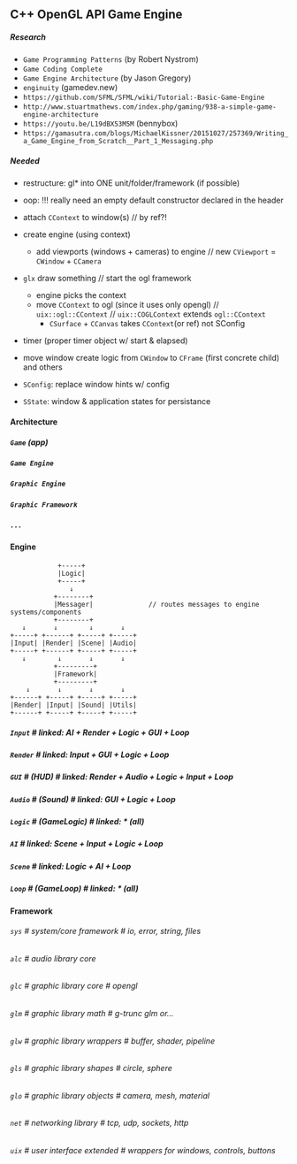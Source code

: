 ## C++ OpenGL API Game Engine

##### Research
- `Game Programming Patterns` (by Robert Nystrom)
- `Game Coding Complete`
- `Game Engine Architecture` (by Jason Gregory)
- `enginuity` (gamedev.new)
- `https://github.com/SFML/SFML/wiki/Tutorial:-Basic-Game-Engine`
- `http://www.stuartmathews.com/index.php/gaming/938-a-simple-game-engine-architecture`
- `https://youtu.be/L19dBX53M5M` (bennybox)
- `https://gamasutra.com/blogs/MichaelKissner/20151027/257369/Writing_a_Game_Engine_from_Scratch__Part_1_Messaging.php`


##### Needed
- restructure: gl* into ONE unit/folder/framework (if possible)
- oop: !!! really need an empty default constructor declared in the header
- attach `CContext` to window(s) // by ref?!
- create engine (using context)
  - add viewports (windows + cameras) to engine // new `CViewport` = `CWindow` + `CCamera`

- `glx` draw something // start the ogl framework
  - engine picks the context
  - move `CContext` to ogl (since it uses only opengl) // `uix::ogl::CContext` // `uix::COGLContext` extends `ogl::CContext`
    - `CSurface` + `CCanvas` takes `CContext`(or ref) not SConfig

- timer (proper timer object w/ start & elapsed)

- move window create logic from `CWindow` to `CFrame` (first concrete child) and others
- `SConfig`: replace window hints w/ config
- `SState`: window & application states for persistance


#### Architecture
##### `Game` (app)
##### `Game Engine`
##### `Graphic Engine`
##### `Graphic Framework`
##### `...`

#### Engine
                +-----+
                |Logic|
                +-----+
                   ↓
               +--------+
               |Messager|              // routes messages to engine systems/components
               +--------+
       ↓       ↓        ↓       ↓
    +-----+ +------+ +-----+ +-----+
    |Input| |Render| |Scene| |Audio|
    +-----+ +------+ +-----+ +-----+
       ↓        ↓       ↓       ↓
               +---------+
               |Framework|
               +---------+
        ↓       ↓       ↓       ↓
    +------+ +-----+ +-----+ +-----+
    |Render| |Input| |Sound| |Utils|
    +------+ +-----+ +-----+ +-----+
       
##### `Input`                # linked: AI + Render + Logic + GUI + Loop
##### `Render`               # linked: Input + GUI + Logic + Loop
##### `GUI`    # (HUD)       # linked: Render + Audio + Logic + Input + Loop
##### `Audio`  # (Sound)     # linked: GUI + Logic + Loop
##### `Logic`  # (GameLogic) # linked: * (all)
##### `AI`                   # linked: Scene + Input + Logic + Loop
##### `Scene`                # linked: Logic + AI + Loop
##### `Loop`   # (GameLoop)  # linked: * (all)



#### Framework
###### `sys` # system/core framework # io, error, string, files
###### `alc` # audio library core # 
###### `glc` # graphic library core # opengl
###### `glm` # graphic library math # g-trunc glm or...
###### `glw` # graphic library wrappers # buffer, shader, pipeline
###### `gls` # graphic library shapes # circle, sphere
###### `glo` # graphic library objects # camera, mesh, material
###### `net` # networking library # tcp, udp, sockets, http
###### `uix` # user interface extended # wrappers for windows, controls, buttons


